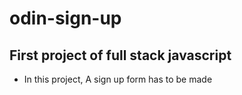 # odin-sign-up

## First project of full stack javascript 

- In this project, A sign up form has to be made
